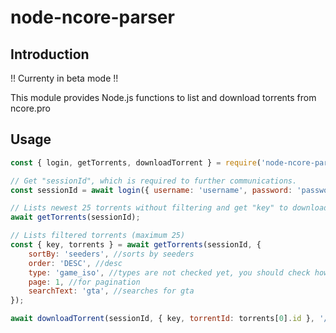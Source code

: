 # node-ncore-parser

## Introduction
!! Currenty in beta mode !!

This module provides Node.js functions to list and download torrents from ncore.pro

## Usage
```js
const { login, getTorrents, downloadTorrent } = require('node-ncore-parser');

// Get "sessionId", which is required to further communications.
const sessionId = await login({ username: 'username', password: 'password' });

// Lists newest 25 torrents without filtering and get "key" to download torrents.
await getTorrents(sessionId);

// Lists filtered torrents (maximum 25)
const { key, torrents } = await getTorrents(sessionId, {
    sortBy: 'seeders', //sorts by seeders
    order: 'DESC', //desc
    type: 'game_iso', //types are not checked yet, you should check how to use them at ncore.pro
    page: 1, //for pagination
    searchText: 'gta', //searches for gta
});

await downloadTorrent(sessionId, { key, torrentId: torrents[0].id }, '/home/me/downloads' );
```

